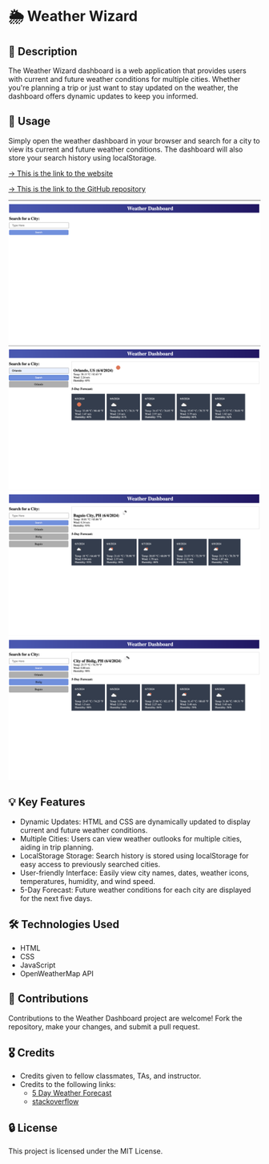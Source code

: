 # 🌦️ Weather Wizard

## 📝 Description
The Weather Wizard dashboard is a web application that provides users with current and future weather conditions for multiple cities. Whether you're planning a trip or just want to stay updated on the weather, the dashboard offers dynamic updates to keep you informed.

## 🔧 Usage
Simply open the weather dashboard in your browser and search for a city to view its current and future weather conditions. The dashboard will also store your search history using localStorage.

[&rarr; This is the link to the website](https://thecaprifire.github.io/weather-wizard/)

[&rarr; This is the link to the GitHub repository](https://github.com/janiandaluz/weather-wizard)

![Actual Website Screenshot](./assets/images/Screenshot1.png)
![Actual Website Screenshot](./assets/images/Screenshot2.png)
![Actual Website Screenshot](./assets/images/Screenshot3.png)
![Actual Website Screenshot](./assets/images/Screenshot4.png)

## 💡 Key Features
- Dynamic Updates: HTML and CSS are dynamically updated to display current and future weather conditions.
- Multiple Cities: Users can view weather outlooks for multiple cities, aiding in trip planning.
- LocalStorage Storage: Search history is stored using localStorage for easy access to previously searched cities.
- User-friendly Interface: Easily view city names, dates, weather icons, temperatures, humidity, and wind speed.
- 5-Day Forecast: Future weather conditions for each city are displayed for the next five days.

## 🛠️ Technologies Used
- HTML
- CSS
- JavaScript
- OpenWeatherMap API

## 🤝 Contributions
Contributions to the Weather Dashboard project are welcome! Fork the repository, make your changes, and submit a pull request.

## 🎖️ Credits
- Credits given to fellow classmates, TAs, and instructor.
- Credits to the following links:
    - [5 Day Weather Forecast](https://openweathermap.org/forecast5)
    - [stackoverflow](https://stackoverflow.com/)

## 🔒 License
This project is licensed under the MIT License.
